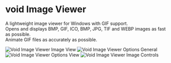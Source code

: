# void Image Viewer
A lightweight image viewer for Windows with GIF support.  
Opens and displays BMP, GIF, ICO, BMP, JPG, TIF and WEBP images as fast as possible.  
Animate GIF files as accurately as possible.  

![Void Image Viewer Image View](https://www.voidtools.com/voidImageViewer.Image.View10.gif)
![Void Image Viewer Options General](https://www.voidtools.com/voidImageViewer.Options.General10.png)
![Void Image Viewer Options View](https://www.voidtools.com/voidImageViewer.Options.View10.png)
![Void Image Viewer Image Controls](https://www.voidtools.com/voidImageViewer.Options.Controls10.png)
